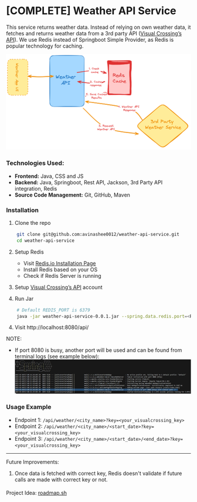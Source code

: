 # [COMPLETE] Weather API Service

This service returns weather data. Instead of relying on own weather data, it fetches and returns weather data from a 3rd party API ([Visual Crossing’s API](https://www.visualcrossing.com/weather-api/)). We use Redis instead of Springboot Simple Provider, as Redis is popular technology for caching.

![weather-api-diagram](screenshots/weather-api-diagram.png)

### Technologies Used:
- **Frontend:** Java, CSS and JS
- **Backend:** Java, Springboot, Rest API, Jackson, 3rd Party API integration, Redis
- **Source Code Management:** Git, GitHub, Maven

### Installation
1. Clone the repo
```bash
    git clone git@github.com:avinashee0012/weather-api-service.git
    cd weather-api-service
```
2. Setup Redis
    - Visit [Redis.io Installation Page](https://redis.io/docs/latest/operate/oss_and_stack/install/install-redis/)
    - Install Redis based on your OS
    - Check if Redis Server is running

3. Setup [Visual Crossing’s API](https://www.visualcrossing.com/weather-api/) account

3. Run Jar
```bash
    # Default REDIS_PORT is 6379
    java -jar weather-api-service-0.0.1.jar --spring.data.redis.port=<REDIS_PORT>
```
4. Visit http://localhost:8080/api/

NOTE: 
- If port 8080 is busy, another port will be used and can be found from terminal logs (see example below):
![Tomcat_Port_Find_Screenshot](screenshots/Tomcat_Port_Find_Screenshot.png)

### Usage Example
- Endpoint 1: <code>/api/weather/<city_name>?key=<your_visualcrossing_key></code>
- Endpoint 2: <code>/api/weather/<city_name>/<start_date>?key=<your_visualcrossing_key></code>
- Endpoint 3: <code>/api/weather/<city_name>/<start_date>/<end_date>?key=<your_visualcrossing_key></code>

_____
Future Improvements:
1. Once data is fetched with correct key, Redis doesn't validate if future calls are made with correct key or not.

####
Project Idea: [roadmap.sh](https://roadmap.sh/projects/weather-api-wrapper-service)